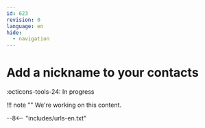 ```yaml
---
id: 623
revision: 0
language: en
hide:
  - navigation
---
```


# Add a nickname to your contacts

 :octicons-tools-24: In progress

!!! note ""
     We're working on this content.

--8<-- "includes/urls-en.txt"